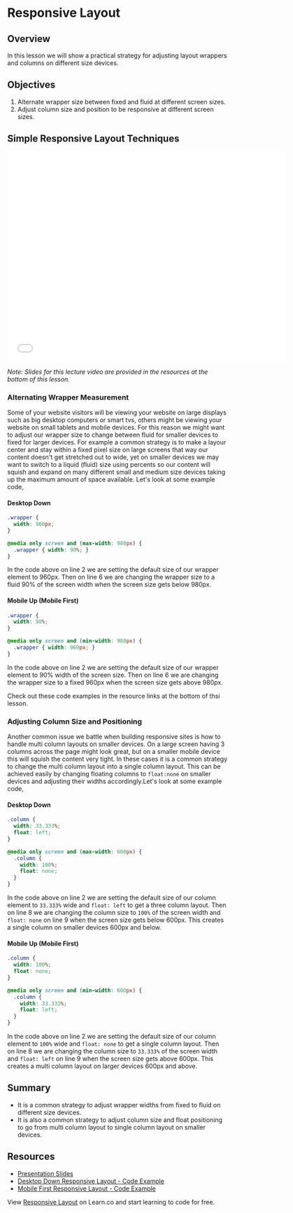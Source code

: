 # Responsive Layout

## Overview

In this lesson we will show a practical strategy for adjusting layout wrappers and columns on different size devices.

## Objectives

1. Alternate wrapper size between fixed and fluid at different screen sizes.
2. Adjust column size and position to be responsive at different screen sizes.

## Simple Responsive Layout Techniques

<iframe width="640" height="480" src="//www.youtube.com/embed/ifbnTWVH6hM?rel=0" frameborder="0" allowfullscreen></iframe>

*Note: Slides for this lecture video are provided in the resources at the bottom of this lesson.*

### Alternating Wrapper Measurement

Some of your website visitors will be viewing your website on large displays such as big desktop computers or smart tvs, others might be viewing your website on small tablets and mobile devices. For this reason we might want to adjust our wrapper size to change between fluid for smaller devices to fixed for larger devices. For example a common strategy is to make a layour center and stay within a fixed pixel size on large screens that way our content doesn't get stretched out to wide, yet on smaller devices we may want to switch to a liquid (fluid) size using percents so our content will squish and expand on many different small and medium size devices taking up the maximum amount of space available. Let's look at some example code,

#### Desktop Down

```css
.wrapper { 
  width: 960px; 
}

@media only screen and (max-width: 980px) {
  .wrapper { width: 90%; }
}
```

In the code above on line 2 we are setting the default size of our wrapper element to 960px. Then on line 6 we are changing the wrapper size to a fluid 90% of the screen width when the screen size gets below 980px.

#### Mobile Up (Mobile First)

```css
.wrapper { 
  width: 90%; 
}

@media only screen and (min-width: 980px) {
  .wrapper { width: 960px; }
}
```

In the code above on line 2 we are setting the default size of our wrapper element to 90% width of the screen size. Then on line 6 we are changing the wrapper size to a fixed 960px when the screen size gets above 980px.

Check out these code examples in the resource links at the bottom of thsi lesson. 

### Adjusting Column Size and Positioning

Another common issue we battle when building responsive sites is how to handle multi column layouts on smaller devices. On a large screen having 3 columns across the page might look great, but on a smaller mobile device this will squish the content very tight. In these cases it is a common strategy to change the multi column layout into a single column layout. This can be achieved easily by changing floating columns to `float:none` on smaller devices and adjusting their widths accordingly.Let's look at some example code,

#### Desktop Down

```css
.column { 
  width: 33.333%;
  float: left; 
}

@media only screen and (max-width: 600px) {
  .column { 
    width: 100%;
    float: none;
  }
}
```

In the code above on line 2 we are setting the default size of our column element to `33.333%` wide and `float: left` to get a three column layout. Then on line 8 we are changing the column size to `100%` of the screen width and `float: none` on line 9 when the screen size gets below 600px. This creates a single column on smaller devices 600px and below.

#### Mobile Up (Mobile First)

```css
.column { 
  width: 100%;
  float: none; 
}

@media only screen and (min-width: 600px) {
  .column { 
    width: 33.333%;
    float: left;
  }
}
```

In the code above on line 2 we are setting the default size of our column element to `100%` wide and `float: none` to get a single column layout. Then on line 8 we are changing the column size to `33.333%` of the screen width and `float: left` on line 9 when the screen size gets above 600px. This creates a multi column layout on larger devices 600px and above.

## Summary

- It is a common strategy to adjust wrapper widths from fixed to fluid on different size devices.
- It is also a common strategy to adjust column size and float positioning to go from multi column layout to single column layout on smaller devices.

## Resources

- [Presentation Slides](https://docs.google.com/presentation/d/1j_i5pGPB5lHbgr4fpdUDheRBv2kAeOk_yhfd1Uc2f3s/edit?usp=sharing)
- [Desktop Down Responsive Layout - Code Example](http://jsfiddle.net/flatiron_school/jERBH/4/)
- [Mobile First Responsive Layout - Code Example](http://jsfiddle.net/flatiron_school/jERBH/5/)

<p data-visibility='hidden'>View <a href='https://learn.co/lessons/responsive-layout' title='Responsive Layout'>Responsive Layout</a> on Learn.co and start learning to code for free.</p>
